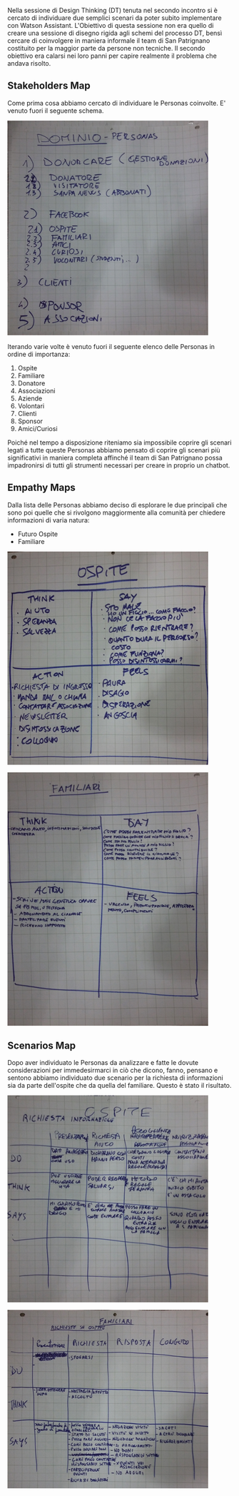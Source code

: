Nella sessione di Design Thinking (DT) tenuta nel secondo incontro si è cercato di individuare due semplici scenari da poter subito implementare con Watson Assistant. L'Obiettivo di questa sessione non era quello di creare una sessione di disegno rigida agli schemi del processo DT, bensì cercare di coinvolgere in maniera informale il team di San Patrignano costituito per la maggior parte da persone non tecniche. Il secondo obiettivo era calarsi nei loro panni per capire realmente il problema che andava risolto.

## Stakeholders Map

Come prima cosa abbiamo cercato di individuare le Personas coinvolte. E' venuto fuori il seguente schema.

![Personas](designthinking/thumbnails/Personas.jpg?raw=true)

Iterando varie volte è venuto fuori il seguente elenco delle Personas in ordine di importanza:

1. Ospite
2. Familiare
3. Donatore
4. Associazioni
5. Aziende
6. Volontari
7. Clienti
8. Sponsor
9. Amici/Curiosi

Poiché nel tempo a disposizione riteniamo sia impossibile coprire gli scenari legati a tutte queste Personas abbiamo pensato di coprire gli scenari più significativi in maniera completa affinché il team di San Patrignano possa impadronirsi di tutti gli strumenti necessari per creare in proprio un chatbot.

## Empathy Maps

Dalla lista delle Personas abbiamo deciso di esplorare le due principali che sono poi quelle che si rivolgono maggiormente alla comunità per chiedere informazioni di varia natura:

* Futuro Ospite
* Familiare

![Ospite](designthinking/thumbnails/Ospite.jpg?raw=true)

![Familiare](designthinking/thumbnails/Familiare.jpg?raw=true)

## Scenarios Map

Dopo aver individuato le Personas da analizzare e fatte le dovute considerazioni per immedesirmarci in ciò che dicono, fanno, pensano e sentono abbiamo individuato due scenario per la richiesta di informazioni sia da parte dell'ospite che da quella del familiare. Questo è stato il risultato.

![Ospite - Richiesta Informazioni](designthinking/thumbnails/Ospite-RichiestaInformazione.jpg?raw=true)

![Familiare - Richiesta Informazioni](designthinking/thumbnails/Familiare-RichiestaInformazione.jpg?raw=true)


